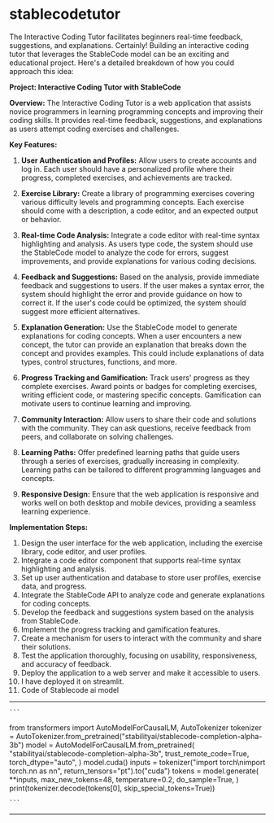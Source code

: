 # stablecodetutor
The Interactive Coding Tutor facilitates beginners real-time feedback, suggestions, and explanations.
Certainly! Building an interactive coding tutor that leverages the StableCode model can be an exciting and educational project. Here's a detailed breakdown of how you could approach this idea:

**Project: Interactive Coding Tutor with StableCode**

**Overview:**
The Interactive Coding Tutor is a web application that assists novice programmers in learning programming concepts and improving their coding skills. It provides real-time feedback, suggestions, and explanations as users attempt coding exercises and challenges.

**Key Features:**

1. **User Authentication and Profiles:**
   Allow users to create accounts and log in. Each user should have a personalized profile where their progress, completed exercises, and achievements are tracked.

2. **Exercise Library:**
   Create a library of programming exercises covering various difficulty levels and programming concepts. Each exercise should come with a description, a code editor, and an expected output or behavior.

3. **Real-time Code Analysis:**
   Integrate a code editor with real-time syntax highlighting and analysis. As users type code, the system should use the StableCode model to analyze the code for errors, suggest improvements, and provide explanations for various coding decisions.

4. **Feedback and Suggestions:**
   Based on the analysis, provide immediate feedback and suggestions to users. If the user makes a syntax error, the system should highlight the error and provide guidance on how to correct it. If the user's code could be optimized, the system should suggest more efficient alternatives.

5. **Explanation Generation:**
   Use the StableCode model to generate explanations for coding concepts. When a user encounters a new concept, the tutor can provide an explanation that breaks down the concept and provides examples. This could include explanations of data types, control structures, functions, and more.

6. **Progress Tracking and Gamification:**
   Track users' progress as they complete exercises. Award points or badges for completing exercises, writing efficient code, or mastering specific concepts. Gamification can motivate users to continue learning and improving.

7. **Community Interaction:**
   Allow users to share their code and solutions with the community. They can ask questions, receive feedback from peers, and collaborate on solving challenges.

8. **Learning Paths:**
   Offer predefined learning paths that guide users through a series of exercises, gradually increasing in complexity. Learning paths can be tailored to different programming languages and concepts.

9. **Responsive Design:**
   Ensure that the web application is responsive and works well on both desktop and mobile devices, providing a seamless learning experience.

**Implementation Steps:**

1. Design the user interface for the web application, including the exercise library, code editor, and user profiles.
2. Integrate a code editor component that supports real-time syntax highlighting and analysis.
3. Set up user authentication and database to store user profiles, exercise data, and progress.
4. Integrate the StableCode API to analyze code and generate explanations for coding concepts.
5. Develop the feedback and suggestions system based on the analysis from StableCode.
6. Implement the progress tracking and gamification features.
7. Create a mechanism for users to interact with the community and share their solutions.
8. Test the application thoroughly, focusing on usability, responsiveness, and accuracy of feedback.
9. Deploy the application to a web server and make it accessible to users.
10. I have deployed it on streamlit.
11. Code of Stablecode ai model

---------------------------------------------------------------
    ```
from transformers import AutoModelForCausalLM, AutoTokenizer
tokenizer = AutoTokenizer.from_pretrained("stabilityai/stablecode-completion-alpha-3b")
model = AutoModelForCausalLM.from_pretrained(
  "stabilityai/stablecode-completion-alpha-3b",
  trust_remote_code=True,
  torch_dtype="auto",
)
model.cuda()
inputs = tokenizer("import torch\nimport torch.nn as nn", return_tensors="pt").to("cuda")
tokens = model.generate(
  **inputs,
  max_new_tokens=48,
  temperature=0.2,
  do_sample=True,
)
print(tokenizer.decode(tokens[0], skip_special_tokens=True))

    ```
--------------------------------------------------------
